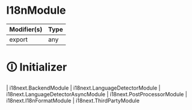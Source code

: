 # I18nModule

| Modifier(s)                            | Type                     |
|----------------------------------------|--------------------------|
| export | any |

# &#128712; Initializer

| i18next.BackendModule
| i18next.LanguageDetectorModule
| i18next.LanguageDetectorAsyncModule
| i18next.PostProcessorModule
| i18next.I18nFormatModule
| i18next.ThirdPartyModule